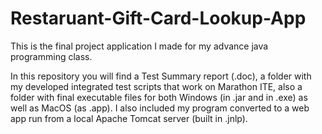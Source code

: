 # Restaruant-Gift-Card-Lookup-App
This is the final project application I made for my advance java programming class.

In this repository you will find a Test Summary report (.doc), a folder with my developed integrated test scripts that work on Marathon ITE, also a folder with final executable files for both Windows (in .jar and in .exe) as well as MacOS (as .app). I also included my program converted to a web app run from a local Apache Tomcat server (built in .jnlp).
